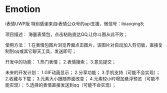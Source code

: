 # Emotion

i表情UWP版
特别感谢来自i表情公众号的api支援，微信号：ibiaoqing8;

项目描述：
海量表情包，点击粘贴直达QQ,让你斗图从此不败；

使用方法：
1.在表情包图片浏览界面点击图片，该图片对自动加入剪切版，直接复制到qq或其它聊天工具，发送即可；

开发中的功能：
1.热门表情；
2.表情搜索；
3.意见提交；

未来的开发计划：
1.GIF动画显示；
2.分享功能；
3.手机支持（可能不会实现）；
2.收藏与下载；
3.元素大小跟随界面改变；
4.元素较小时增加悬浮预览（可能不能实现）；
5.选择的表情直接发送到qq（可能不会实现）；
